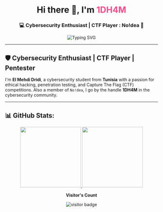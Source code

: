 
<h1 align="center">Hi there 👋, I'm <span style="color:#ff4b8b">1DH4M</span></h1>
<h3 align="center">💻 Cybersecurity Enthusiast | CTF Player : No!dea 🐍</h3>

<p align="center">
  <img src="https://readme-typing-svg.demolab.com?font=Fira+Code&size=22&pause=1000&center=true&vCenter=true&width=435&lines=H4ck+The+World+%F0%9F%92%BB;Pentesting+is+Art+%F0%9F%94%A5;Python+%2F+CTF+%2F+Security+Tools+Builder" alt="Typing SVG" />
</p>

---

## 🛡️ Cybersecurity Enthusiast | CTF Player | Pentester

I'm **El Mehdi Dridi**, a cybersecurity student from **Tunisia** with a passion for ethical hacking, penetration testing, and Capture The Flag (CTF) competitions. Also a member of `No!dea`, I go by the handle **1DH4M** in the cybersecurity community.

---

## 📊 GitHub Stats:

<p align="center">
  <a href="https://github.com/anuraghazra/github-readme-stats">
    <img height="200" src="https://github-readme-stats.vercel.app/api?username=el-mehdi-dridi&show_icons=true&theme=default" />
  </a>
  <a href="https://github.com/anuraghazra/github-readme-stats">
    <img height="200" src="https://github-readme-stats.vercel.app/api/top-langs?username=el-mehdi-dridi&layout=compact&langs_count=8&card_width=320" />
  </a>
</p>

<p align="center"><b>Visitor's Count</b></p>
<p align="center"><img src="https://profile-counter.glitch.me/1DH4M/count.svg" alt="visitor badge"/></p>


